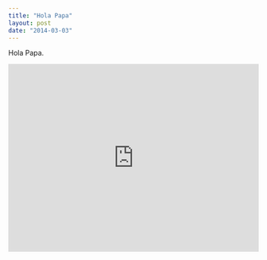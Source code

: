 ```yaml
---
title: "Hola Papa"
layout: post
date: "2014-03-03"
---
```


Hola Papa.

<div style="padding:75% 0 0 0;position:relative;"><iframe src="https://player.vimeo.com/video/993582455?badge=0&amp;autopause=0&amp;player_id=0&amp;app_id=58479" frameborder="0" allow="autoplay; fullscreen; picture-in-picture; clipboard-write" style="position:absolute;top:0;left:0;width:100%;height:100%;" title="tumblr_n1v00rGLzo1r16syi"></iframe></div><script src="https://player.vimeo.com/api/player.js"></script>
